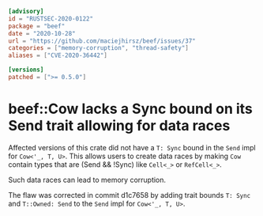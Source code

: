 ```toml
[advisory]
id = "RUSTSEC-2020-0122"
package = "beef"
date = "2020-10-28"
url = "https://github.com/maciejhirsz/beef/issues/37"
categories = ["memory-corruption", "thread-safety"]
aliases = ["CVE-2020-36442"]

[versions]
patched = [">= 0.5.0"]
```

# beef::Cow lacks a Sync bound on its Send trait allowing for data races

Affected versions of this crate did not have a `T: Sync` bound in the `Send` impl for `Cow<'_, T, U>`. This allows users to create data races by making `Cow` contain types that are (Send && !Sync) like `Cell<_>` or `RefCell<_>`.

Such data races can lead to memory corruption.

The flaw was corrected in commit d1c7658 by adding trait bounds `T: Sync` and `T::Owned: Send` to the `Send` impl for `Cow<'_, T, U>`.
